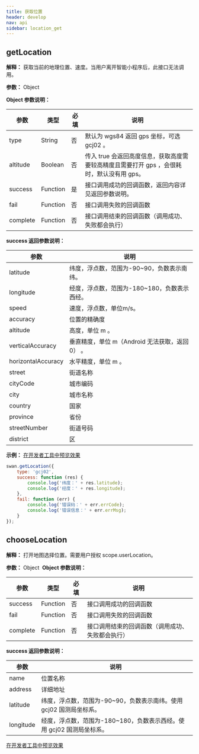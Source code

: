```yaml
---
title: 获取位置
header: develop
nav: api
sidebar: location_get
---
```

getLocation
---
**解释：** 获取当前的地理位置、速度。当用户离开智能小程序后，此接口无法调用。

**参数：** Object

**Object 参数说明：**

|参数 | 类型 | 必填 | 说明 |
|---- | ---- | ---- |---- |
|type   | String | 否  | 默认为 wgs84 返回 gps 坐标，可选 gcj02 。|
|altitude   | Boolean | 否  | 传入 true 会返回高度信息，获取高度需要较高精度且需要打开 gps ，会很耗时，默认没有用 gps。|
|success |Function  |  是 |  接口调用成功的回调函数，返回内容详见返回参数说明。|
|fail  |  Function  |  否  | 接口调用失败的回调函数|
|complete  |  Function |   否 |  接口调用结束的回调函数（调用成功、失败都会执行）|

**success 返回参数说明：**

|参数  |说明  |
|---- | ---- |
|latitude   | 纬度，浮点数，范围为-90~90，负数表示南纬。|
|longitude |  经度，浮点数，范围为-180~180，负数表示西经。|
|speed  | 速度，浮点数，单位m/s。|
|accuracy  |  位置的精确度|
|altitude  |  高度，单位 m 。|
|verticalAccuracy  |  垂直精度，单位 m（Android 无法获取，返回 0） 。|
|horizontalAccuracy  |水平精度，单位 m 。 |
|street|街道名称|
|cityCode|城市编码|
|city|城市名称|
|country|国家|
|province|省份|
|streetNumber|街道号码|
|district|区|

**示例：**
<a href="swanide://fragment/96bf59fa67b5aff2dd83e37224fdbae91540395079" title="在开发者工具中预览效果" target="_blank">在开发者工具中预览效果</a>
```js
swan.getLocation({
    type: 'gcj02',
    success: function (res) {
        console.log('纬度：' + res.latitude);
        console.log('经度：' + res.longitude);
    },
    fail: function (err) {
        console.log('错误码：' + err.errCode);
        console.log('错误信息：' + err.errMsg);
    }
});
```

chooseLocation
---
**解释：** 打开地图选择位置。需要用户授权 scope.userLocation。

**参数：** Object
​
**Object 参数说明：**

|参数 | 类型 | 必填 | 说明 |
|---- | ---- | ---- |---- |
|success  | Function |否 | 接口调用成功的回调函数|
|fail  | Function |否 | 接口调用失败的回调函数|
|complete  | Function |否 | 接口调用结束的回调函数（调用成功、失败都会执行）|

**success 返回参数说明：**

|参数  |说明  |
|---- | ---- |
|name   | 位置名称|
|address |  详细地址|
|latitude  | 纬度，浮点数，范围为-90~90，负数表示南纬。使用 gcj02 国测局坐标系。|
|longitude  |  经度，浮点数，范围为-180~180，负数表示西经。使用 gcj02 国测局坐标系。|

<a href="swanide://fragment/bad6d7aa3fb17f9be8c8ea775d6f074b1548068569477" title="在开发者工具中预览效果" target="_blank">在开发者工具中预览效果</a>